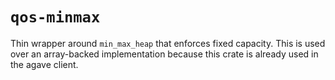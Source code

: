 # `qos-minmax`

Thin wrapper around `min_max_heap` that enforces fixed capacity. This is used over an array-backed implementation because this crate is already used in the agave client.